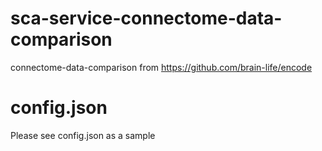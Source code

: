 # sca-service-connectome-data-comparison
connectome-data-comparison from https://github.com/brain-life/encode

# config.json
Please see config.json as a sample

